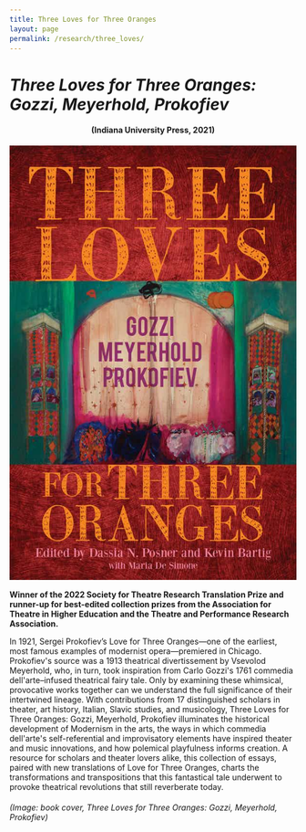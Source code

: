 ```yaml
---
title: Three Loves for Three Oranges
layout: page
permalink: /research/three_loves/
---
```


# ***Three Loves for Three Oranges:<br> Gozzi, Meyerhold, Prokofiev***

<h4 style="text-align: center;"> (Indiana University Press, 2021)</h4>


![three loves](../../assets/images/three_loves.jpeg)

**Winner of the 2022 Society for Theatre Research Translation Prize and runner-up for best-edited collection prizes from the Association for Theatre in Higher Education and the Theatre and Performance Research Association.**

In 1921, Sergei Prokofiev’s Love for Three Oranges—one of the earliest, most famous examples of modernist opera—premiered in Chicago. Prokofiev's source was a 1913 theatrical divertissement by Vsevolod Meyerhold, who, in turn, took inspiration from Carlo Gozzi's 1761 commedia dell'arte–infused theatrical fairy tale. Only by examining these whimsical, provocative works together can we understand the full significance of their intertwined lineage. With contributions from 17 distinguished scholars in theater, art history, Italian, Slavic studies, and musicology, Three Loves for Three Oranges: Gozzi, Meyerhold, Prokofiev illuminates the historical development of Modernism in the arts, the ways in which commedia dell'arte's self-referential and improvisatory elements have inspired theater and music innovations, and how polemical playfulness informs creation. A resource for scholars and theater lovers alike, this collection of essays, paired with new translations of Love for Three Oranges, charts the transformations and transpositions that this fantastical tale underwent to provoke theatrical revolutions that still reverberate today.

###### (Image: book cover, *Three Loves for Three Oranges: Gozzi, Meyerhold, Prokofiev*)

